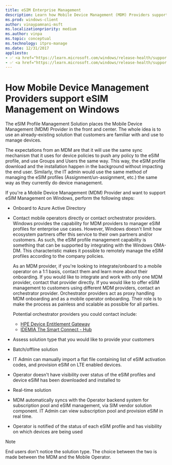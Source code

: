 ```yaml
---
title: eSIM Enterprise Management
description: Learn how Mobile Device Management (MDM) Providers support the eSIM Profile Management Solution on Windows.
ms.prod: windows-client
author: vinaypamnani-msft
ms.localizationpriority: medium
ms.author: vinpa
ms.topic: conceptual
ms.technology: itpro-manage
ms.date: 12/31/2017
appliesto:
- ✅ <a href="https://learn.microsoft.com/windows/release-health/supported-versions-windows-client" target="_blank">Windows 11</a>
- ✅ <a href="https://learn.microsoft.com/windows/release-health/supported-versions-windows-client" target="_blank">Windows 10</a>
---
```


# How Mobile Device Management Providers support eSIM Management on Windows

The eSIM Profile Management Solution places the Mobile Device Management (MDM) Provider in the front and center. The whole idea is to use an already-existing solution that customers are familiar with and use to manage devices.

The expectations from an MDM are that it will use the same sync mechanism that it uses for device policies to push any policy to the eSIM profile, and use Groups and Users the same way. This way, the eSIM profile download and the installation happen in the background without impacting the end user. Similarly, the IT admin would use the same method of managing the eSIM profiles (Assignment/un-assignment, etc.) the same way as they currently do device management.

If you're a Mobile Device Management (MDM) Provider and want to support eSIM Management on Windows, perform the following steps:

- Onboard to Azure Active Directory
- Contact mobile operators directly or contact orchestrator providers. Windows provides the capability for MDM providers to manager eSIM profiles for enterprise use cases. However, Windows doesn't limit how ecosystem partners offer this service to their own partners and/or customers. As such, the eSIM profile management capability is something that can be supported by integrating with the Windows OMA-DM. This characteristic makes it possible to remotely manage the eSIM profiles according to the company policies.

  As an MDM provider, if you're looking to integrate/onboard to a mobile operator on a 1:1 basis, contact them and learn more about their onboarding. If you would like to integrate and work with only one MDM provider, contact that provider directly. If you would like to offer eSIM management to customers using different MDM providers, contact an orchestrator provider. Orchestrator providers act as proxy handling MDM onboarding and as a mobile operator onboarding. Their role is to make the process as painless and scalable as possible for all parties.

  Potential orchestrator providers you could contact include:

  - [HPE Device Entitlement Gateway](https://www.hpe.com/emea_europe/en/solutions/digital-communications-services.html)
  - [IDEMIA The Smart Connect - Hub](https://www.idemia.com/smart-connect-hub)

- Assess solution type that you would like to provide your customers
- Batch/offline solution
- IT Admin can manually import a flat file containing list of eSIM activation codes, and provision eSIM on LTE enabled devices.
- Operator doesn't have visibility over status of the eSIM profiles and device eSIM has been downloaded and installed to
- Real-time solution
- MDM automatically syncs with the Operator backend system for subscription pool and eSIM management, via SIM vendor solution component. IT Admin can view subscription pool and provision eSIM in real time.
- Operator is notified of the status of each eSIM profile and has visibility on which devices are being used

> [!NOTE]
> End users don't notice the solution type. The choice between the two is made between the MDM and the Mobile Operator.
